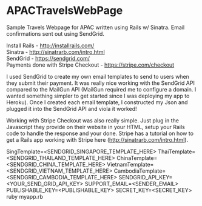 # APACTravelsWebPage

Sample Travels Webpage for APAC written using Rails w/ Sinatra.  Email confirmations sent out using SendGrid.

Install Rails - http://installrails.com/  
Sinatra - http://sinatrarb.com/intro.html  
SendGrid - https://sendgrid.com/  
Payments done with Stripe Checkout - https://stripe.com/checkout  

I used SendGrid to create my own email templates to send to users when they submit their payment.  It was really nice working with the SendGrid API compared to the MailGun API (MailGun required me to configure a domain.  I wanted something simpler to get started since I was deploying my app to Heroku).  Once I created each email template, I constructed my Json and plugged it into the SendGrid API and viola it worked!

Working with Stripe Checkout was also really simple.  Just plug in the Javascript they provide on their website in your HTML, setup your Rails code to handle the response and your done.  Stripe has a tutorial on how to get a Rails app working with Stripe here (http://sinatrarb.com/intro.html).        


SingTemplate=<SENDGRID_SINGAPORE_TEMPLATE_HERE> ThaiTemplate=<SENDGRID_THAILAND_TEMPLATE_HERE> ChinaTemplate=<SENDGRID_CHINA_TEMPLATE_HERE> VietnamTemplate=<SENDGRID_VIETNAM_TEMPLATE_HERE> CambodiaTemplate=<SENDGRID_CAMBODIA_TEMPLATE_HERE> SENDGRID_API_KEY=<YOUR_SEND_GRID_API_KEY> SUPPORT_EMAIL=<SENDER_EMAIL> PUBLISHABLE_KEY=<PUBLISHABLE_KEY> SECRET_KEY=<SECRET_KEY> ruby myapp.rb